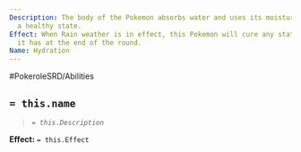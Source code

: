 ```yaml
---
Description: The body of the Pokemon absorbs water and uses its moisture to maintain
  a healthy state.
Effect: When Rain weather is in effect, this Pokemon will cure any status ailment
  it has at the end of the round.
Name: Hydration
---
```


#PokeroleSRD/Abilities

## `= this.name`

> *`= this.Description`*

**Effect:** `= this.Effect`
